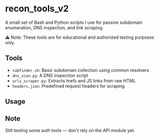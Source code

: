 # recon_tools_v2

A small set of Bash and Python scripts I use for passive subdomain enumeration, DNS inspection, and link scraping.

⚠️ Note: These tools are for educational and authorized testing purposes only.

## Tools

- `subfinder.sh`: Basic subdomain collection using common resolvers
- `dns_scan.py`: A DNS inspection script
- `urls_scraper.py`: Extracts hrefs and JS links from raw HTML
- `headers.json`: Predefined request headers for scraping

## Usage

## Note

Still testing some auth tools — don't rely on the API module yet.
